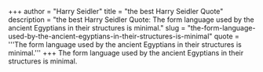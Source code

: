 +++
author = "Harry Seidler"
title = "the best Harry Seidler Quote"
description = "the best Harry Seidler Quote: The form language used by the ancient Egyptians in their structures is minimal."
slug = "the-form-language-used-by-the-ancient-egyptians-in-their-structures-is-minimal"
quote = '''The form language used by the ancient Egyptians in their structures is minimal.'''
+++
The form language used by the ancient Egyptians in their structures is minimal.
